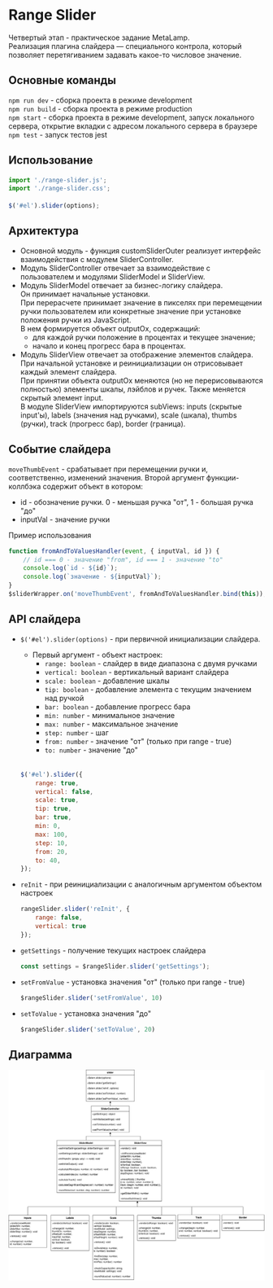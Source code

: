 # Range Slider
Четвертый этап - практическое задание MetaLamp.  
Реализация плагина слайдера — специального контрола, который позволяет перетягиванием задавать какое-то числовое значение.

## Основные команды
`npm run dev` - сборка проекта в режиме development  
`npm run build` - сборка проекта в режиме production  
`npm start` - сборка проекта в режиме development, запуск локального сервера, открытие вкладки с адресом локального сервера в браузере  
`npm test` - запуск тестов jest  

## Использование
```javascript
import './range-slider.js';
import './range-slider.css';

$('#el').slider(options);
```

## Архитектура  
* Основной модуль - функция customSliderOuter реализует интерфейс взаимодействия с модулем SliderController.
* Модуль SliderController отвечает за взаимодействие с пользователем и модулями SliderModel и SliderView.
* Модуль SliderModel отвечает за бизнес-логику слайдера.  
Он принимает начальные установки.  
При перерасчете принимает значение в пикселях при перемещении ручки пользователем или конкретные значение при установке положения ручки из JavaScript.  
В нем формируется объект outputOx, содержащий:
    * для каждой ручки положение в процентах и текущее значение;
    * начало и конец прогресс бара в процентах.
* Модуль SliderView отвечает за отображение элементов слайдера.  
При начальной установке и реинициализации он отрисовывает каждый элемент слайдера.    
При принятии объекта outputOx меняются (но не перерисовываются полностью) элементы шкалы, лэйблов и ручек. Также меняется скрытый элемент input.  
В модуле SliderView импортируются subViews: inputs (скрытые input'ы), labels (значения над ручками), scale (шкала), thumbs (ручки), track (прогресс бар), border (граница).

## Событие слайдера  
`moveThumbEvent` - срабатывает при перемещении ручки и, соответственно, изменений значения. Второй аргумент функции-коллбэка содержит объект в котором:
   - id - обозначение ручки. 0 - меньшая ручка "от", 1 - большая ручка "до"  
   - inputVal - значение ручки

Пример использования
```javascript
function fromAndToValuesHandler(event, { inputVal, id }) {
    // id === 0 - значение "from", id === 1 - значение "to"
    console.log(`id - ${id}`);
    console.log(`значение - ${inputVal}`);
}
$sliderWrapper.on('moveThumbEvent', fromAndToValuesHandler.bind(this));
```

## API слайдера  
-  `$('#el').slider(options)` - при первичной инициализации слайдера.  
    - Первый аргумент - объект настроек:  
        - `range: boolean` - слайдер в виде диапазона с двумя ручками  
        - `vertical: boolean` - вертикальный вариант слайдера  
        - `scale: boolean` - добавление шкалы  
        - `tip: boolean` - добавление элемента с текущим значением над ручкой  
        - `bar: boolean` - добавление прогресс бара  
        - `min: number` - минимальное значение  
        - `max: number` - максимальное значение  
        - `step: number` - шаг  
        - `from: number` - значение "от" (только при range - true)  
        - `to: number` - значение "до"  
        <br>
    ```javascript
    $('#el').slider({
        range: true,
        vertical: false,
        scale: true,
        tip: true,
        bar: true,
        min: 0,
        max: 100,
        step: 10,
        from: 20,
        to: 40,
    });
    ```

- `reInit` - при реинициализации с аналогичным аргументом объектом настроек  

   ```javascript
   rangeSlider.slider('reInit', {
       range: false,
       vertical: true
   });
   ```

- `getSettings` - получение текущих настроек слайдера  

   ```javascript
   const settings = $rangeSlider.slider('getSettings');
   ```

- `setFromValue` - установка значения "от" (только при range - true)   

   ```javascript
   $rangeSlider.slider('setFromValue', 10)
   ```

- `setToValue` - установка значения "до"  

   ```javascript
   $rangeSlider.slider('setToValue', 20)
   ```
   

## Диаграмма
![UML diagram](./src/assets/slider-uml.drawio.svg)
